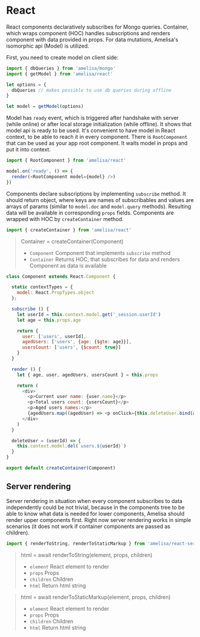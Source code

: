 # React

React components declaratively subscribes for Mongo queries. Container, which wraps component (HOC) handles subscriptions and renders component with data provided in props. For data mutations, Amelisa's isomorphic api (Model) is utilized.

First, you need to create model on client side:

```js
import { dbQueries } from 'amelisa/mongo'
import { getModel } from 'amelisa/react'

let options = {
  dbQueries // makes possible to use db queries during offline
}

let model = getModel(options)
```

Model has `ready` event, which is triggered after handshake with server (while online) or after local storage initialization (while offline). It shows that model api is ready to be used.
It's convenient to have model in React context, to be able to reach it in every component. There is `RootComponent` that can be used as your app root component. It waits model in props and put it into context.

```js
import { RootComponent } from 'amelisa/react'

model.on('ready', () => {
  render(<RootComponent model={model} />)
})
```

Components declare subscriptions by implementing `subscribe` method. It should return object, where keys are names of subscribables and values are arrays of params (similar to `model.doc` and `model.query` methods). Resulting data will be available in corresponding `props` fields.
Components are wrapped with HOC by `createContainer` method.

```js
import { createContainer } from 'amelisa/react'
```

> Container = createContainer(Component)
> * `Component` Component that implements `subscribe` method
> * `Container` Returns HOC, that subscribes for data and renders Component as data is available

```js
class Component extends React.Component {

  static contextTypes = {
    model: React.PropTypes.object
  };

  subscribe () {
    let userId = this.context.model.get('_session.userId')
    let age = this.props.age

    return {
      user: ['users', userId],
      agedUsers: ['users', {age: {$gte: age}}],
      usersCount: ['users', {$count: true}]
    }
  }

  render () {
    let { age, user, agedUsers, usersCount } = this.props

    return (
      <div>
        <p>Current user name: {user.name}</p>
        <p>Total users count: {usersCount}</p>
        <p>Aged users names:</p>
        {agedUsers.map((agedUser) => <p onClick={this.deleteUser.bind(agedUser._id)}>{agedUser.name}</p>)}
      </div>
    )
  }

  deleteUser = (userId) => {
    this.context.model.del(`users.${userId}`)
  }
}

export default createContainer(Component)
```

## Server rendering

Server rendering in situation when every component subscribes to data independently could be not trivial, because in the components tree to be able to know what data is needed for lower components, Amelisa should render upper components first. Right now server rendering works in simple scenarios (it does not work if container components are passed as children).

```js
import { renderToString, renderToStaticMarkup } from 'amelisa/react-server'
```

> html = await renderToString(element, props, children)
> * `element` React element to render
> * `props` Props
> * `children` Children
> * `html` Return html string

> html = await renderToStaticMarkup(element, props, children)
> * `element` React element to render
> * `props` Props
> * `children` Children
> * `html` Return html string
